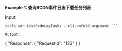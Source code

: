 **Example 1: 查询SCDN事件日志下载任务列表**



Input: 

```
tccli cdn ListScdnLogTasks --cli-unfold-argument ```

Output: 
```
{
    "Response": {
        "RequestId": "123"
    }
}
```


